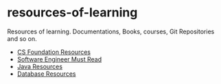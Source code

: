 # resources-of-learning
Resources of learning. Documentations, Books, courses, Git Repositories and so on.

- [CS Foundation Resources](#cs-foundations.md)
- [Software Engineer Must Read]($software-engineer-must-read.md)
- [Java Resources](java-resources.md)
- [Database Resources](database-resources.md)